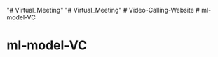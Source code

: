 "# Virtual_Meeting" 
"# Virtual_Meeting" 
#   V i d e o - C a l l i n g - W e b s i t e  
 # ml-model-VC
# ml-model-VC
